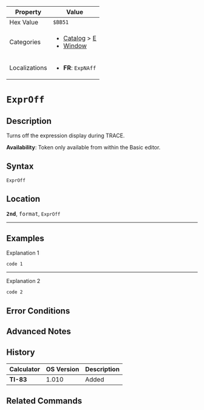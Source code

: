 | Property      | Value |
|---------------|-------|
| Hex Value     | `$BB51`|
| Categories    | <ul><li>[Catalog](<../categories/Catalog.md>) > [E](<../categories/Catalog.md#E>)</li><li>[Window](<../categories/Window.md>)</li></ul> |
| Localizations | <ul><li><b>FR</b>: `ExpNAff`</li></ul> |

# `ExprOff`

## Description
Turns off the expression display during TRACE.


<b>Availability</b>: Token only available from within the Basic editor.

## Syntax
`ExprOff`

## Location
<tt><kbd><b>2nd</b></kbd></tt>, <kbd>format</kbd>, `ExprOff`
<hr>

## Examples

Explanation 1
```ti-basic
code 1
```
---
Explanation 2
```ti-basic
code 2
```

## Error Conditions


## Advanced Notes


## History
| Calculator | OS Version | Description |
|------------|------------|-------------|
| <b>TI-83</b> | 1.010 | Added |

## Related Commands

